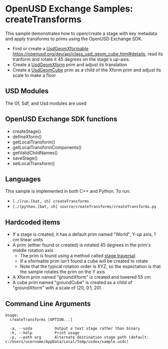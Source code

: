 # OpenUSD Exchange Samples: createTransforms

This sample demonstrates how to open/create a stage with key metadata and apply transforms to prims using the OpenUSD Exchange SDK.

- Find or create a [UsdGeomXformable](https://openusd.org/dev/api/class_usd_geom_xformable.html#details) https://openusd.org/dev/api/class_usd_geom_cube.html#details, read its tranform and rotate it 45 degrees on the stage's up-axis.
- Create a [UsdGeomXform](https://openusd.org/dev/api/class_usd_geom_xform.html#details) prim and adjust its translation
- Create a [UsdGeomCube](https://openusd.org/dev/api/class_usd_geom_cube.html#details) prim as a child of the Xform prim and adjust its scale to make a floor

## USD Modules

The Gf, Sdf, and Usd modules are used

## OpenUSD Exchange SDK functions

- createStage()
- defineXform()
- getLocalTransform()
- getLocalTransformComponents()
- getValidChildNames()
- saveStage()
- setLocalTransform()

## Languages

This sample is implemented in both C++ and Python.  To run:

- `[./]run.[bat, sh] createTransforms`
- `[./]python.[bat, sh] source/createTransforms/createTransforms.py`

## Hardcoded items

- If a stage is created, it has a default prim named "World", Y-up axis, 1 cm linear units
- A prim (either found or created) is rotated 45 degrees in the prim's middle rotation axis
    - The prim is found using a method called [stage traversal](https://openusd.org/release/tut_traversing_stage.html)
    - If a xformable prim isn't found a cube will be created to rotate
    - Note that the typical rotation order is XYZ, so the expectation is that the sample rotates the prim on the Y axis
- A Xform prim named "groundXform" is created and lowered 55 cm
- A cube prim named "groundCube" is created as a child of "groundXform" with a scale of (20, 0.1, 20)

## Command Line Arguments

```
Usage:
  createTransforms [OPTION...]

  -a, --usda          Output a text stage rather than binary
  -h, --help          Print usage
  -p, --path arg      Alternate destination stage path (default: c:/Users/username/AppData/Local/Temp/usdex/sample.usdc)
```

